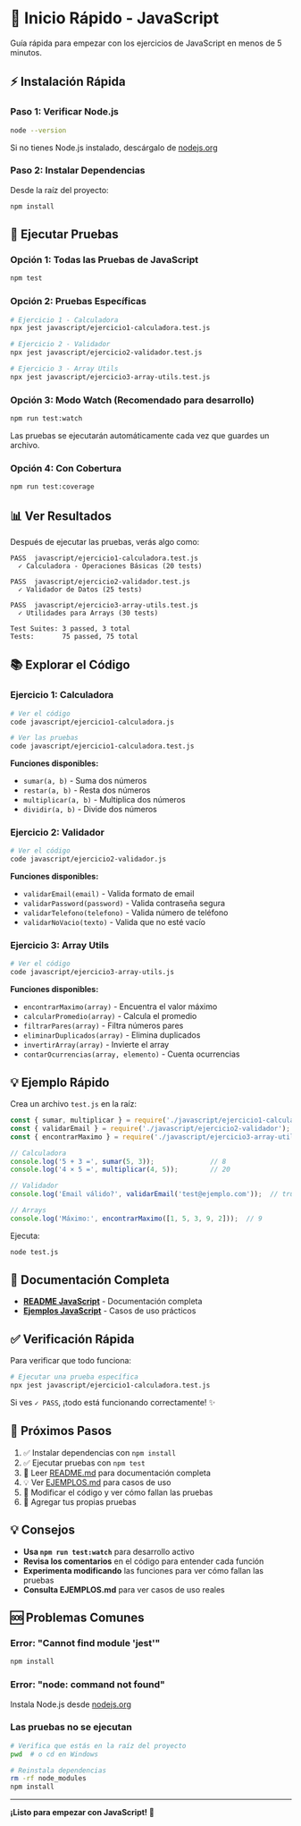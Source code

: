 # 🚀 Inicio Rápido - JavaScript

Guía rápida para empezar con los ejercicios de JavaScript en menos de 5 minutos.

## ⚡ Instalación Rápida

### Paso 1: Verificar Node.js
```bash
node --version
```
Si no tienes Node.js instalado, descárgalo de [nodejs.org](https://nodejs.org/)

### Paso 2: Instalar Dependencias
Desde la raíz del proyecto:
```bash
npm install
```

## 🧪 Ejecutar Pruebas

### Opción 1: Todas las Pruebas de JavaScript
```bash
npm test
```

### Opción 2: Pruebas Específicas
```bash
# Ejercicio 1 - Calculadora
npx jest javascript/ejercicio1-calculadora.test.js

# Ejercicio 2 - Validador
npx jest javascript/ejercicio2-validador.test.js

# Ejercicio 3 - Array Utils
npx jest javascript/ejercicio3-array-utils.test.js
```

### Opción 3: Modo Watch (Recomendado para desarrollo)
```bash
npm run test:watch
```
Las pruebas se ejecutarán automáticamente cada vez que guardes un archivo.

### Opción 4: Con Cobertura
```bash
npm run test:coverage
```

## 📊 Ver Resultados

Después de ejecutar las pruebas, verás algo como:

```
PASS  javascript/ejercicio1-calculadora.test.js
  ✓ Calculadora - Operaciones Básicas (20 tests)

PASS  javascript/ejercicio2-validador.test.js
  ✓ Validador de Datos (25 tests)

PASS  javascript/ejercicio3-array-utils.test.js
  ✓ Utilidades para Arrays (30 tests)

Test Suites: 3 passed, 3 total
Tests:       75 passed, 75 total
```

## 📚 Explorar el Código

### Ejercicio 1: Calculadora
```bash
# Ver el código
code javascript/ejercicio1-calculadora.js

# Ver las pruebas
code javascript/ejercicio1-calculadora.test.js
```

**Funciones disponibles:**
- `sumar(a, b)` - Suma dos números
- `restar(a, b)` - Resta dos números
- `multiplicar(a, b)` - Multiplica dos números
- `dividir(a, b)` - Divide dos números

### Ejercicio 2: Validador
```bash
# Ver el código
code javascript/ejercicio2-validador.js
```

**Funciones disponibles:**
- `validarEmail(email)` - Valida formato de email
- `validarPassword(password)` - Valida contraseña segura
- `validarTelefono(telefono)` - Valida número de teléfono
- `validarNoVacio(texto)` - Valida que no esté vacío

### Ejercicio 3: Array Utils
```bash
# Ver el código
code javascript/ejercicio3-array-utils.js
```

**Funciones disponibles:**
- `encontrarMaximo(array)` - Encuentra el valor máximo
- `calcularPromedio(array)` - Calcula el promedio
- `filtrarPares(array)` - Filtra números pares
- `eliminarDuplicados(array)` - Elimina duplicados
- `invertirArray(array)` - Invierte el array
- `contarOcurrencias(array, elemento)` - Cuenta ocurrencias

## 💡 Ejemplo Rápido

Crea un archivo `test.js` en la raíz:

```javascript
const { sumar, multiplicar } = require('./javascript/ejercicio1-calculadora');
const { validarEmail } = require('./javascript/ejercicio2-validador');
const { encontrarMaximo } = require('./javascript/ejercicio3-array-utils');

// Calculadora
console.log('5 + 3 =', sumar(5, 3));              // 8
console.log('4 × 5 =', multiplicar(4, 5));        // 20

// Validador
console.log('Email válido?', validarEmail('test@ejemplo.com'));  // true

// Arrays
console.log('Máximo:', encontrarMaximo([1, 5, 3, 9, 2]));  // 9
```

Ejecuta:
```bash
node test.js
```

## 📖 Documentación Completa

- **[README JavaScript](README.md)** - Documentación completa
- **[Ejemplos JavaScript](EJEMPLOS.md)** - Casos de uso prácticos

## ✅ Verificación Rápida

Para verificar que todo funciona:

```bash
# Ejecutar una prueba específica
npx jest javascript/ejercicio1-calculadora.test.js
```

Si ves `✓ PASS`, ¡todo está funcionando correctamente! ✨

## 🎯 Próximos Pasos

1. ✅ Instalar dependencias con `npm install`
2. ✅ Ejecutar pruebas con `npm test`
3. 📖 Leer [README.md](README.md) para documentación completa
4. 💡 Ver [EJEMPLOS.md](EJEMPLOS.md) para casos de uso
5. 🔧 Modificar el código y ver cómo fallan las pruebas
6. 🧪 Agregar tus propias pruebas

## 💡 Consejos

- **Usa `npm run test:watch`** para desarrollo activo
- **Revisa los comentarios** en el código para entender cada función
- **Experimenta modificando** las funciones para ver cómo fallan las pruebas
- **Consulta EJEMPLOS.md** para ver casos de uso reales

## 🆘 Problemas Comunes

### Error: "Cannot find module 'jest'"
```bash
npm install
```

### Error: "node: command not found"
Instala Node.js desde [nodejs.org](https://nodejs.org/)

### Las pruebas no se ejecutan
```bash
# Verifica que estás en la raíz del proyecto
pwd  # o cd en Windows

# Reinstala dependencias
rm -rf node_modules
npm install
```

---

**¡Listo para empezar con JavaScript! 🎉**
